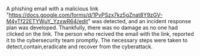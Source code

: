 A phishing email with a malicious link "https://docs.google.com/forms/d/1PvPSzx7kz5gZnat8Y9zGV-M4yTf22ETYWuY_YzxwR64/edit" was detected, and an incident response plan was developed. Thankfully, there was no damage as no one had clicked on the link. The person who recived the email with the link, reported it to the cybersecurity team promptly. The necessary steps were taken to detect,contain,eradicate and recover from the cyberattack.
